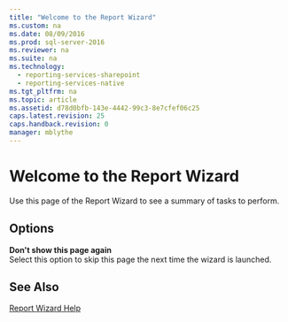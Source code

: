 ```yaml
---
title: "Welcome to the Report Wizard"
ms.custom: na
ms.date: 08/09/2016
ms.prod: sql-server-2016
ms.reviewer: na
ms.suite: na
ms.technology: 
  - reporting-services-sharepoint
  - reporting-services-native
ms.tgt_pltfrm: na
ms.topic: article
ms.assetid: d78d0bfb-143e-4442-99c3-8e7cfef06c25
caps.latest.revision: 25
caps.handback.revision: 0
manager: mblythe
---
```

# Welcome to the Report Wizard
Use this page of the Report Wizard to see a summary of tasks to perform.  
  
## Options  
 **Don't show this page again**  
 Select this option to skip this page the next time the wizard is launched.  
  
## See Also  
 [Report Wizard Help](../../Topics/TopicNameNotContainA/Report-Wizard-Help.md)
